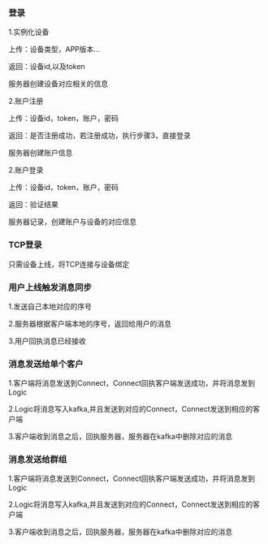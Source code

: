 ### 登录

1.实例化设备

上传：设备类型，APP版本...

返回：设备id,以及token

服务器创建设备对应相关的信息

2.账户注册

上传：设备id，token，账户，密码

返回：是否注册成功，若注册成功，执行步骤3，直接登录

服务器创建账户信息

2.账户登录

上传：设备id，token，账户，密码

返回：验证结果

服务器记录，创建账户与设备的对应信息

### TCP登录

只需设备上线，将TCP连接与设备绑定

### 用户上线触发消息同步

1.发送自己本地对应的序号

2.服务器根据客户端本地的序号，返回给用户的消息

3.用户回执消息已经接收

### 消息发送给单个客户

1.客户端将消息发送到Connect，Connect回执客户端发送成功，并将消息发到Logic

2.Logic将消息写入kafka,并且发送到对应的Connect，Connect发送到相应的客户端

3.客户端收到消息之后，回执服务器，服务器在kafka中删除对应的消息

### 消息发送给群组

1.客户端将消息发送到Connect，Connect回执客户端发送成功，并将消息发到Logic

2.Logic将消息写入kafka,并且发送到对应的Connect，Connect发送到相应的客户端

3.客户端收到消息之后，回执服务器，服务器在kafka中删除对应的消息